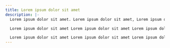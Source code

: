 ```yaml
---
title: Lorem ipsum dolor sit amet
description: |-
  Lorem ipsum dolor sit amet. Lorem ipsum dolor sit amet, Lorem ipsum dolor sit amet.

  Lorem ipsum dolor sit amet Lorem ipsum dolor sit amet Lorem ipsum dolor sit amet Lorem ipsum dolor sit amet Lorem ipsum dolor sit amet.

  Lorem ipsum dolor sit amet Lorem ipsum dolor sit amet Lorem ipsum dolor sit amet Lorem ipsum dolor sit amet <a href="/posts/about" class="underline">here</a>, Lorem ipsum dolor sit amet Lorem ipsum dolor sit amet Lorem ipsum dolor sit amet Lorem ipsum dolor sit amet.
---
```


